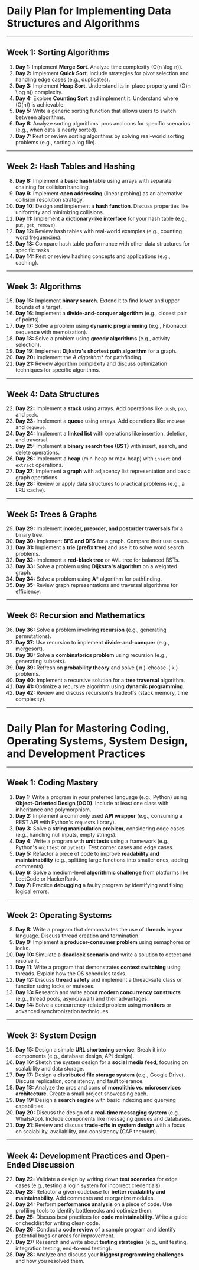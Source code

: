# Daily Plan for Implementing Data Structures and Algorithms

---

## **Week 1: Sorting Algorithms**
1. **Day 1:** Implement **Merge Sort**. Analyze time complexity \(O(n \log n)\).
2. **Day 2:** Implement **Quick Sort**. Include strategies for pivot selection and handling edge cases (e.g., duplicates).
3. **Day 3:** Implement **Heap Sort**. Understand its in-place property and \(O(n \log n)\) complexity.
4. **Day 4:** Explore **Counting Sort** and implement it. Understand where \(O(n)\) is achievable.
5. **Day 5:** Write a generic sorting function that allows users to switch between algorithms.
6. **Day 6:** Analyze sorting algorithms' pros and cons for specific scenarios (e.g., when data is nearly sorted).
7. **Day 7:** Rest or review sorting algorithms by solving real-world sorting problems (e.g., sorting a log file).

---

## **Week 2: Hash Tables and Hashing**
8. **Day 8:** Implement a **basic hash table** using arrays with separate chaining for collision handling.
9. **Day 9:** Implement **open addressing** (linear probing) as an alternative collision resolution strategy.
10. **Day 10:** Design and implement a **hash function**. Discuss properties like uniformity and minimizing collisions.
11. **Day 11:** Implement a **dictionary-like interface** for your hash table (e.g., `put`, `get`, `remove`).
12. **Day 12:** Review hash tables with real-world examples (e.g., counting word frequencies).
13. **Day 13:** Compare hash table performance with other data structures for specific tasks.
14. **Day 14:** Rest or review hashing concepts and applications (e.g., caching).

---

## **Week 3: Algorithms**
15. **Day 15:** Implement **binary search**. Extend it to find lower and upper bounds of a target.
16. **Day 16:** Implement a **divide-and-conquer algorithm** (e.g., closest pair of points).
17. **Day 17:** Solve a problem using **dynamic programming** (e.g., Fibonacci sequence with memoization).
18. **Day 18:** Solve a problem using **greedy algorithms** (e.g., activity selection).
19. **Day 19:** Implement **Dijkstra's shortest path algorithm** for a graph.
20. **Day 20:** Implement the **A* algorithm** for pathfinding.
21. **Day 21:** Review algorithm complexity and discuss optimization techniques for specific algorithms.

---

## **Week 4: Data Structures**
22. **Day 22:** Implement a **stack** using arrays. Add operations like `push`, `pop`, and `peek`.
23. **Day 23:** Implement a **queue** using arrays. Add operations like `enqueue` and `dequeue`.
24. **Day 24:** Implement a **linked list** with operations like insertion, deletion, and traversal.
25. **Day 25:** Implement a **binary search tree (BST)** with insert, search, and delete operations.
26. **Day 26:** Implement a **heap** (min-heap or max-heap) with `insert` and `extract` operations.
27. **Day 27:** Implement a **graph** with adjacency list representation and basic graph operations.
28. **Day 28:** Review or apply data structures to practical problems (e.g., a LRU cache).

---

## **Week 5: Trees & Graphs**
29. **Day 29:** Implement **inorder, preorder, and postorder traversals** for a binary tree.
30. **Day 30:** Implement **BFS and DFS** for a graph. Compare their use cases.
31. **Day 31:** Implement a **trie (prefix tree)** and use it to solve word search problems.
32. **Day 32:** Implement a **red-black tree** or AVL tree for balanced BSTs.
33. **Day 33:** Solve a problem using **Dijkstra's algorithm** on a weighted graph.
34. **Day 34:** Solve a problem using **A*** algorithm for pathfinding.
35. **Day 35:** Review graph representations and traversal algorithms for efficiency.

---

## **Week 6: Recursion and Mathematics**
36. **Day 36:** Solve a problem involving **recursion** (e.g., generating permutations).
37. **Day 37:** Use recursion to implement **divide-and-conquer** (e.g., mergesort).
38. **Day 38:** Solve a **combinatorics problem** using recursion (e.g., generating subsets).
39. **Day 39:** Refresh on **probability theory** and solve \( n \)-choose-\( k \) problems.
40. **Day 40:** Implement a recursive solution for a **tree traversal** algorithm.
41. **Day 41:** Optimize a recursive algorithm using **dynamic programming**.
42. **Day 42:** Review and discuss recursion's tradeoffs (stack memory, time complexity).

-------------------------------------

# Daily Plan for Mastering Coding, Operating Systems, System Design, and Development Practices

---

## **Week 1: Coding Mastery**
1. **Day 1:** Write a program in your preferred language (e.g., Python) using **Object-Oriented Design (OOD)**. Include at least one class with inheritance and polymorphism.  
2. **Day 2:** Implement a commonly used **API wrapper** (e.g., consuming a REST API with Python's `requests` library).  
3. **Day 3:** Solve a **string manipulation problem**, considering edge cases (e.g., handling null inputs, empty strings).  
4. **Day 4:** Write a program with **unit tests** using a framework (e.g., Python's `unittest` or `pytest`). Test corner cases and edge cases.  
5. **Day 5:** Refactor a piece of code to improve **readability and maintainability** (e.g., splitting large functions into smaller ones, adding comments).  
6. **Day 6:** Solve a medium-level **algorithmic challenge** from platforms like LeetCode or HackerRank.  
7. **Day 7:** Practice **debugging** a faulty program by identifying and fixing logical errors.  

---

## **Week 2: Operating Systems**
8. **Day 8:** Write a program that demonstrates the use of **threads** in your language. Discuss thread creation and termination.  
9. **Day 9:** Implement a **producer-consumer problem** using semaphores or locks.  
10. **Day 10:** Simulate a **deadlock scenario** and write a solution to detect and resolve it.  
11. **Day 11:** Write a program that demonstrates **context switching** using threads. Explain how the OS schedules tasks.  
12. **Day 12:** Discuss **thread safety** and implement a thread-safe class or function using locks or mutexes.  
13. **Day 13:** Research and write about **modern concurrency constructs** (e.g., thread pools, async/await) and their advantages.  
14. **Day 14:** Solve a concurrency-related problem using **monitors** or advanced synchronization techniques.  

---

## **Week 3: System Design**
15. **Day 15:** Design a simple **URL shortening service**. Break it into components (e.g., database design, API design).  
16. **Day 16:** Sketch the system design for a **social media feed**, focusing on scalability and data storage.  
17. **Day 17:** Design a **distributed file storage system** (e.g., Google Drive). Discuss replication, consistency, and fault tolerance.  
18. **Day 18:** Analyze the pros and cons of **monolithic vs. microservices architecture**. Create a small project showcasing each.  
19. **Day 19:** Design a **search engine** with basic indexing and querying capabilities.  
20. **Day 20:** Discuss the design of a **real-time messaging system** (e.g., WhatsApp). Include components like messaging queues and databases.  
21. **Day 21:** Review and discuss **trade-offs in system design** with a focus on scalability, availability, and consistency (CAP theorem).  

---

## **Week 4: Development Practices and Open-Ended Discussion**
22. **Day 22:** Validate a design by writing down **test scenarios** for edge cases (e.g., testing a login system for incorrect credentials).  
23. **Day 23:** Refactor a given codebase for **better readability and maintainability**. Add comments and reorganize modules.  
24. **Day 24:** Perform **performance analysis** on a piece of code. Use profiling tools to identify bottlenecks and optimize them.  
25. **Day 25:** Discuss best practices for **code maintainability**. Write a guide or checklist for writing clean code.  
26. **Day 26:** Conduct a **code review** of a sample program and identify potential bugs or areas for improvement.  
27. **Day 27:** Research and write about **testing strategies** (e.g., unit testing, integration testing, end-to-end testing).  
28. **Day 28:** Analyze and discuss your **biggest programming challenges** and how you resolved them.  



